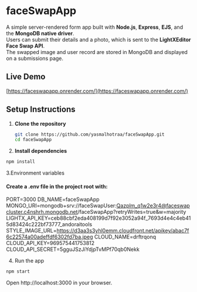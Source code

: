 # faceSwapApp

A simple server-rendered form app built with **Node.js**, **Express**, **EJS**, and the **MongoDB native driver**.  
Users can submit their details and a photo, which is sent to the **LightXEditor Face Swap API**.  
The swapped image and user record are stored in MongoDB and displayed on a submissions page.

## Live Demo
[https://faceswapapp.onrender.com/](https://faceswapapp.onrender.com/)

## Setup Instructions

1. **Clone the repository**
   ```bash
   git clone https://github.com/yasmalhotraa/faceSwapApp.git
   cd faceSwapApp
   
2. **Install dependencies**

```bash
npm install
```

3.Environment variables

#### Create a .env file in the project root with:
PORT=3000
DB_NAME=faceSwapApp
MONGO_URI=mongodb+srv://faceSwapUser:Qazplm_q1w2e3r4@faceswapcluster.c4nshrh.mongodb.net/faceSwapApp?retryWrites=true&w=majority
LIGHTX_API_KEY=ceb88cbf2eda408199d7f92e3052a94f_7693d4e4c4eb415d83424c222bf73777_andoraitools
STYLE_IMAGE_URL=https://d3aa3s3yhl0emm.cloudfront.net/apikey/abac7f6c22574a00adeffdf6302fd7ba.jpeg
CLOUD_NAME=drftrqonq
CLOUD_API_KEY=969575441753812
CLOUD_API_SECRET=5gguJSzJiYdjpTvMPf70qb0Nekk


4. Run the app

```bash
npm start
```
Open http://localhost:3000 in your browser.



